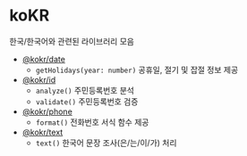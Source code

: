 # koKR

한국/한국어와 관련된 라이브러리 모음

- [@kokr/date](./date)
  - `getHolidays(year: number)` 공휴일, 절기 및 잡절 정보 제공
- [@kokr/id](./id)
  - `analyze()` 주민등록번호 분석
  - `validate()` 주민등록번호 검증
- [@kokr/phone](./phone)
  - `format()` 전화번호 서식 함수 제공
- [@kokr/text](./text)
  - `text()` 한국어 문장 조사(은/는/이/가) 처리
